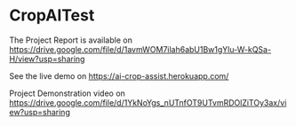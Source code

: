 # CropAITest

The Project Report is available on https://drive.google.com/file/d/1avmWOM7ilah6abU1Bw1gYlu-W-kQSa-H/view?usp=sharing

See the live demo on https://ai-crop-assist.herokuapp.com/

Project Demonstration video on https://drive.google.com/file/d/1YkNoYgs_nUTnfOT9UTvmRDOlZiTOy3ax/view?usp=sharing
